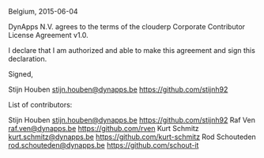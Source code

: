 Belgium, 2015-06-04

DynApps N.V. agrees to the terms of the clouderp Corporate Contributor License
Agreement v1.0.

I declare that I am authorized and able to make this agreement and sign this
declaration.

Signed,

Stijn Houben stijn.houben@dynapps.be https://github.com/stijnh92

List of contributors:

Stijn Houben stijn.houben@dynapps.be https://github.com/stijnh92
Raf Ven raf.ven@dynapps.be https://github.com/rven
Kurt Schmitz kurt.schmitz@dynapps.be https://github.com/kurt-schmitz
Rod Schouteden rod.schouteden@dynapps.be https://github.com/schout-it
